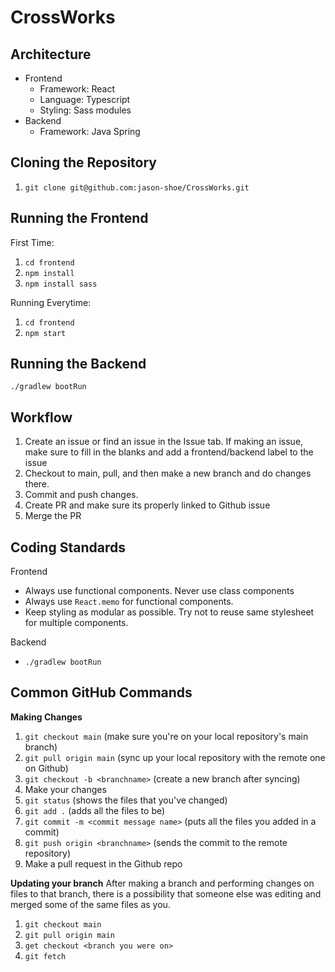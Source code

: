 # CrossWorks

## Architecture
 - Frontend
   - Framework: React 
   - Language: Typescript
   - Styling: Sass modules
 - Backend
   - Framework: Java Spring

## Cloning the Repository
1. `git clone git@github.com:jason-shoe/CrossWorks.git`


## Running the Frontend
First Time:
1. `cd frontend`
2. `npm install`
3. `npm install sass`

Running Everytime:
1. `cd frontend`
2. `npm start`

## Running the Backend
```./gradlew bootRun```

## Workflow
1. Create an issue or find an issue in the Issue tab. If making an issue, make sure to fill in the blanks and add a frontend/backend label to the issue
2. Checkout to main, pull, and then make a new branch and do changes there.
3. Commit and push changes.
4. Create PR and make sure its properly linked to Github issue
5. Merge the PR

## Coding Standards
Frontend
- Always use functional components. Never use class components
- Always use `React.memo` for functional components.
- Keep styling as modular as possible. Try not to reuse same stylesheet for multiple components.

Backend
- ```./gradlew bootRun```

## Common GitHub Commands
**Making Changes**
1. `git checkout main` (make sure you're on your local repository's main branch)
1. `git pull origin main` (sync up your local repository with the remote one on Github)
2. `git checkout -b <branchname>` (create a new branch after syncing)
3. Make your changes
4. `git status` (shows the files that you've changed)
5. `git add .` (adds all the files to be)
6. `git commit -m <commit message name>` (puts all the files you added in a commit)
7. `git push origin <branchname>` (sends the commit to the remote repository)
8. Make a pull request in the Github repo

**Updating your branch**
After making a branch and performing changes on files to that branch, there is a possibility that someone else was editing and merged some of the same files as you.
1. `git checkout main`
2. `git pull origin main`
3. `get checkout <branch you were on>`
4. `git fetch`
